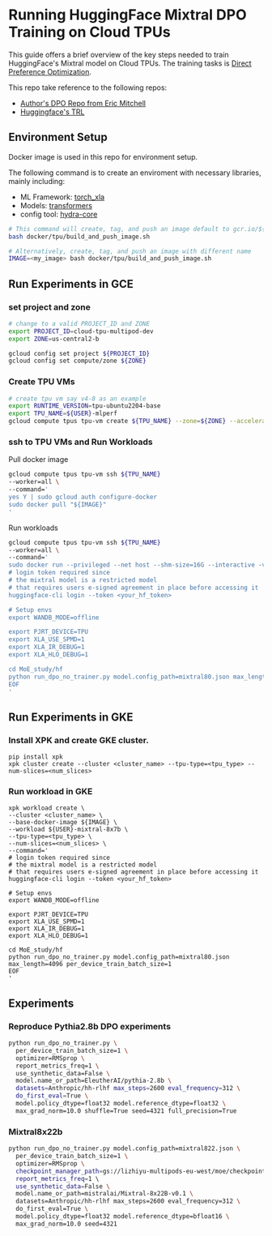 # Running HuggingFace Mixtral DPO Training on Cloud TPUs

This guide offers a brief overview of the key steps needed to train HuggingFace's Mixtral model on Cloud TPUs.
The training tasks is [Direct Preference Optimization](https://arxiv.org/abs/2305.18290).

This repo take reference to the following repos:
* [Author's DPO Repo from Eric Mitchell](https://github.com/eric-mitchell/direct-preference-optimization)
* [Huggingface's TRL](https://github.com/huggingface/trl/tree/main)

## Environment Setup

Docker image is used in this repo for environment setup.

The following command is to create an enviroment with necessary libraries, mainly including:
* ML Framework: [torch_xla](https://github.com/pytorch/xla.git)
* Models: [transformers](https://github.com/huggingface/transformers.git)
* config tool: [hydra-core](https://hydra.cc/)
```bash
# This command will create, tag, and push an image default to gcr.io/${PROJECT_ID}/${USER}-pytorch-xla-moe-${DATE}
bash docker/tpu/build_and_push_image.sh
```

```bash
# Alternatively, create, tag, and push an image with different name
IMAGE=<my_image> bash docker/tpu/build_and_push_image.sh
```


## Run Experiments in GCE

### set project and zone

```bash
# change to a valid PROJECT_ID and ZONE
export PROJECT_ID=cloud-tpu-multipod-dev
export ZONE=us-central2-b

gcloud config set project ${PROJECT_ID}
gcloud config set compute/zone ${ZONE}
```

### Create TPU VMs
```bash
# create tpu vm say v4-8 as an example
export RUNTIME_VERSION=tpu-ubuntu2204-base
export TPU_NAME=${USER}-mlperf
gcloud compute tpus tpu-vm create ${TPU_NAME} --zone=${ZONE} --accelerator-type='v4-8' --version=${RUNTIME_VERSION}
```


### ssh to TPU VMs and Run Workloads
Pull docker image
```bash
gcloud compute tpus tpu-vm ssh ${TPU_NAME}
--worker=all \
--command='
yes Y | sudo gcloud auth configure-docker
sudo docker pull "${IMAGE}"
'
```

Run workloads
```bash
gcloud compute tpus tpu-vm ssh ${TPU_NAME}
--worker=all \
--command='
sudo docker run --privileged --net host --shm-size=16G --interactive -v /tmp:/tmp "${IMAGE}" bash -s <<EOF
# login token required since 
# the mixtral model is a restricted model 
# that requires users e-signed agreement in place before accessing it
huggingface-cli login --token <your_hf_token>

# Setup envs
export WANDB_MODE=offline

export PJRT_DEVICE=TPU
export XLA_USE_SPMD=1
export XLA_IR_DEBUG=1
export XLA_HLO_DEBUG=1

cd MoE_study/hf
python run_dpo_no_trainer.py model.config_path=mixtral80.json max_length=4096 per_device_train_batch_size=1
EOF
'
```

## Run Experiments in GKE

### Install XPK and create GKE cluster.
```
pip install xpk
xpk cluster create --cluster <cluster_name> --tpu-type=<tpu_type> --num-slices=<num_slices>
```

### Run workload in GKE
```
xpk workload create \
--cluster <cluster_name> \
--base-docker-image ${IMAGE} \
--workload ${USER}-mixtral-8x7b \
--tpu-type=<tpu_type> \
--num-slices=<num_slices> \
--command='
# login token required since 
# the mixtral model is a restricted model 
# that requires users e-signed agreement in place before accessing it
huggingface-cli login --token <your_hf_token>

# Setup envs
export WANDB_MODE=offline

export PJRT_DEVICE=TPU
export XLA_USE_SPMD=1
export XLA_IR_DEBUG=1
export XLA_HLO_DEBUG=1

cd MoE_study/hf
python run_dpo_no_trainer.py model.config_path=mixtral80.json max_length=4096 per_device_train_batch_size=1
EOF
'
```

## Experiments
### Reproduce Pythia2.8b DPO experiments

```bash
python run_dpo_no_trainer.py \
  per_device_train_batch_size=1 \
  optimizer=RMSprop \
  report_metrics_freq=1 \
  use_synthetic_data=False \
  model.name_or_path=EleutherAI/pythia-2.8b \ 
  datasets=Anthropic/hh-rlhf max_steps=2600 eval_frequency=312 \
  do_first_eval=True \
  model.policy_dtype=float32 model.reference_dtype=float32 \
  max_grad_norm=10.0 shuffle=True seed=4321 full_precision=True
```

### Mixtral8x22b
```bash
python run_dpo_no_trainer.py model.config_path=mixtral822.json \
  per_device_train_batch_size=1 \
  optimizer=RMSprop \ 
  checkpoint_manager_path=gs://lizhiyu-multipods-eu-west/moe/checkpoints-20240803/mixtral822/ \
  report_metrics_freq=1 \ 
  use_synthetic_data=False \
  model.name_or_path=mistralai/Mixtral-8x22B-v0.1 \
  datasets=Anthropic/hh-rlhf max_steps=2600 eval_frequency=312 \
  do_first_eval=True \
  model.policy_dtype=float32 model.reference_dtype=bfloat16 \
  max_grad_norm=10.0 seed=4321
```

